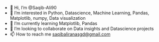 - 👋 Hi, I’m @Saqib-Ali90
- 👀 I’m interested in Python, Datascience, Machine Learning, Pandas, Matplotlib, numpy, Data visualization
- 🌱 I’m currently learning Matplotlib, Pandas
- 💞️ I’m looking to collaborate on Data insights and Datascience projects
- 📫 How to reach me saqibaliranasgd@gmail.com

<!---
Saqib-Ali90/Saqib-Ali90 is a ✨ special ✨ repository because its `README.md` (this file) appears on your GitHub profile.
You can click the Preview link to take a look at your changes.
--->
